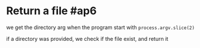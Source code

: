 # Return a file #ap6

we get the directory arg when the program start with `process.argv.slice(2)`

if a directory was provided, we check if the file exist, and return it
